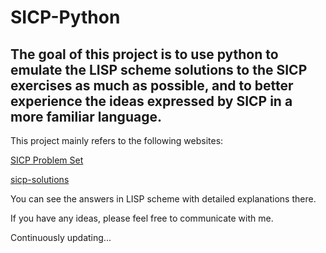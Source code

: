# SICP-Python

## The goal of this project is to use python to emulate the LISP scheme solutions to the SICP exercises as much as possible, and to better experience the ideas expressed by SICP in a more familiar language.

This project mainly refers to the following websites:

[SICP Problem Set](https://mitpress.mit.edu/sites/default/files/sicp/full-text/book/book.html)

[sicp-solutions](http://community.schemewiki.org/?sicp-solutions)

You can see the answers in LISP scheme with detailed explanations there.

If you have any ideas, please feel free to communicate with me.

Continuously updating...
